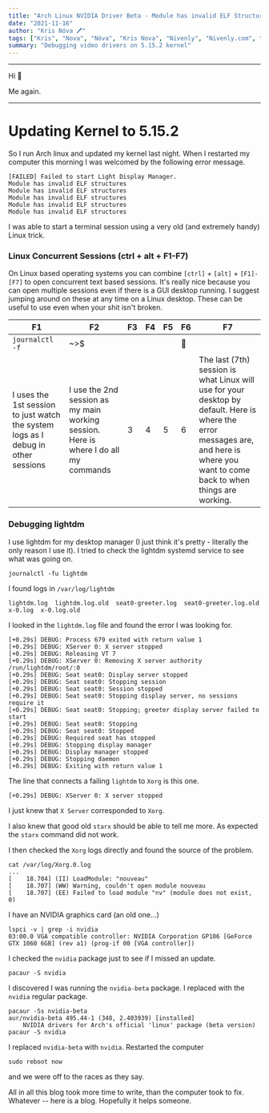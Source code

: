 ```yaml
---
title: "Arch Linux NVIDIA Driver Beta - Module has invalid ELF Structures"
date: "2021-11-16"
author: "Kris Nóva 🖊"
tags: ["Kris", "Nova", "Nóva", "Kris Nova", "Nivenly", "Nivenly.com", "Blog", "Writing", "Arch Linux", "Graphics Driver", "Video Driver", "NVIDIA", "ELF", "Kernel", "Error"]
summary: "Debugging video drivers on 5.15.2 kernel"
---
```

---

Hi 👋

Me again.

---

# Updating Kernel to 5.15.2

So I run Arch linux and updated my kernel last night.
When I restarted my computer this morning I was welcomed by the following error message.

```
[FAILED] Failed to start Light Display Manager.
Module has invalid ELF structures
Module has invalid ELF structures
Module has invalid ELF structures
Module has invalid ELF structures
Module has invalid ELF structures
```

I was able to start a terminal session using a very old (and extremely handy) Linux trick.

### Linux Concurrent Sessions (ctrl + alt + F1-F7)

On Linux based operating systems you can combine `[ctrl]` + `[alt]` + `[F1]-[F7]` to open concurrent text based sessions.
It's really nice because you can open multiple sessions even if there is a GUI desktop running.
I suggest jumping around on these at any time on a Linux desktop. 
These can be useful to use even when your shit isn't broken.

| F1 | F2 | F3 | F4 | F5 | F6 | F7 |
|----|----|----|----|----|----|----|
| `journalctl -f` | ~>$ | | | | 👀 | 
| I uses the 1st session to just watch the system logs as I debug in other sessions | I use the 2nd session as my main working session. Here is where I do all my commands  | 3 | 4 | 5 | 6 | The last (7th) session is what Linux will use for your desktop by default. Here is where the error messages are, and here is where you want to come back to when things are working. |

### Debugging lightdm

I use lightdm for my desktop manager (I just think it's pretty - literally the only reason I use it). 
I tried to check the lightdm systemd service to see what was going on.

```
journalctl -fu lightdm
```

I found logs in `/var/log/lightdm`

```
lightdm.log  lightdm.log.old  seat0-greeter.log  seat0-greeter.log.old  x-0.log  x-0.log.old
```

I looked in the `lightdm.log` file and found the error I was looking for.

```
[+0.29s] DEBUG: Process 679 exited with return value 1
[+0.29s] DEBUG: XServer 0: X server stopped
[+0.29s] DEBUG: Releasing VT 7
[+0.29s] DEBUG: XServer 0: Removing X server authority /run/lightdm/root/:0
[+0.29s] DEBUG: Seat seat0: Display server stopped
[+0.29s] DEBUG: Seat seat0: Stopping session
[+0.29s] DEBUG: Seat seat0: Session stopped
[+0.29s] DEBUG: Seat seat0: Stopping display server, no sessions require it
[+0.29s] DEBUG: Seat seat0: Stopping; greeter display server failed to start
[+0.29s] DEBUG: Seat seat0: Stopping
[+0.29s] DEBUG: Seat seat0: Stopped
[+0.29s] DEBUG: Required seat has stopped
[+0.29s] DEBUG: Stopping display manager
[+0.29s] DEBUG: Display manager stopped
[+0.29s] DEBUG: Stopping daemon
[+0.29s] DEBUG: Exiting with return value 1
```

The line that connects a failing `lightdm` to `Xorg` is this one.

```
[+0.29s] DEBUG: XServer 0: X server stopped
```

I just knew that `X Server` corresponded to `Xorg`.

I also knew that good old `starx` should be able to tell me more. 
As expected the `starx` command did not work.

I then checked the `Xorg` logs directly and found the source of the problem.

```
cat /var/log/Xorg.0.log
...
[    18.704] (II) LoadModule: "nouveau"
[    18.707] (WW) Warning, couldn't open module nouveau
[    18.707] (EE) Failed to load module "nv" (module does not exist, 0)
```

I have an NVIDIA graphics card (an old one...)

```
lspci -v | grep -i nvidia
03:00.0 VGA compatible controller: NVIDIA Corporation GP106 [GeForce GTX 1060 6GB] (rev a1) (prog-if 00 [VGA controller])
```

I checked the `nvidia` package just to see if I missed an update.

```
pacaur -S nvidia
```

I discovered I was running the `nvidia-beta` package. I replaced with the `nvidia` regular package.

```
pacaur -Ss nvidia-beta
aur/nvidia-beta 495.44-1 (348, 2.403939) [installed]
    NVIDIA drivers for Arch's official 'linux' package (beta version)
pacaur -S nvidia
```

I replaced `nvidia-beta` with `nvidia`. 
Restarted the computer

```
sudo reboot now
```

and we were off to the races as they say.

All in all this blog took more time to write, than the computer took to fix. Whatever -- here is a blog. Hopefully it helps someone.